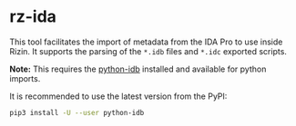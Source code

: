 # rz-ida

This tool facilitates the import of metadata from the IDA Pro to use inside Rizin.
It supports the parsing of the `*.idb` files and `*.idc` exported scripts.

**Note:** This requires the [python-idb](https://github.com/williballenthin/python-idb) installed
and available for python imports.

It is recommended to use the latest version from the PyPI:
```sh
pip3 install -U --user python-idb
```
